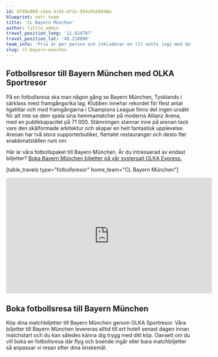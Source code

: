 ```yaml
---
id: d7dde869-cbea-4c65-b73e-954c0a58948a
blueprint: netr_team
title: 'CL Bayern München'
author: little_admin
travel_position_long: '11.624707'
travel_position_lat: '48.218800'
team_info: 'Pris är per person och inkluderar en (1) natts logi med del i dubbelrum på 3*** hotell i München, frukost på hotellet samt matchbiljett på arenans kortsida. OBS! Priset som också inkluderar flyg är ett frånpris.'
slug: cl-bayern-munchen
---
```

<h2>Fotbollsresor till Bayern München med OLKA Sportresor</h2>
<p>På en fotbollsresa ska man någon gång se Bayern München, Tysklands i särklass mest framgångsrika lag. Klubben innehar rekordet för flest antal ligatitlar och med framgångarna i Champions League finns det ingen ursäkt för att inte se dem spela sina hemmamatcher på moderna Allianz Arena, med en publikkapacitet på 71 000. Stämningen stannar inne på arenan tack vare den skålformade arkitektur och skapar en helt fantastisk upplevelse. Arenan har två stora supporterbutiker, flertalet restauranger och desto fler snabbmatställen runt om.</p>
<p>Här är våra fotbollspaket till Bayern München. Är du intresserad av endast biljetter? <a href="https://www.olkaexpress.se/fotbollsbiljetter/champions-league/munchen/bayern-munchen">Boka Bayern München biljetter på vår systersajt OLKA Express.</a></p>
<p>[table_travels type="fotbollsresor" home_team="CL Bayern München"]</p>
<p><iframe src="https://www.youtube.com/embed/5GqAusAwXao" width="560" height="315" frameborder="0" allowfullscreen="allowfullscreen" data-mce-fragment="1"></iframe></p>
<h2>Boka fotbollsresa till Bayern München</h2>
<p>Köp dina matchbiljetter till Bayern München genom OLKA Sportresor. Våra biljetter till Bayern München levereras alltid till ert hotell senast dagen innan matchstart och du kan således känna dig trygg med ditt köp. Oavsett om du vill boka en fotbollsresa där flyg och boende ingår eller bara matchbiljetter så anpassar vi resan efter dina önskemål.</p>
